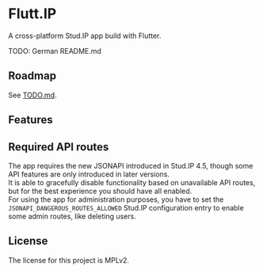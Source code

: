 # Flutt.IP

A cross-platform Stud.IP app build with Flutter.

TODO: German README.md

## Roadmap

See [TODO.md](TODO.md).


## Features



## Required API routes

The app requires the new JSONAPI introduced in Stud.IP 4.5, though some API features are only introduced in later versions.  
It is able to gracefully disable functionality based on unavailable API routes, but for the best experience you should have all enabled.  
For using the app for administration purposes, you have to set the `JSONAPI_DANGEROUS_ROUTES_ALLOWED` Stud.IP configuration entry to enable some admin routes, like deleting users.


## License
The license for this project is MPLv2.


